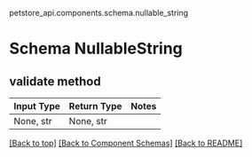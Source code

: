 petstore_api.components.schema.nullable_string
# Schema NullableString

## validate method
Input Type | Return Type | Notes
------------ | ------------- | -------------
None, str | None, str |

[[Back to top]](#top) [[Back to Component Schemas]](../../../README.md#Component-Schemas) [[Back to README]](../../../README.md)
